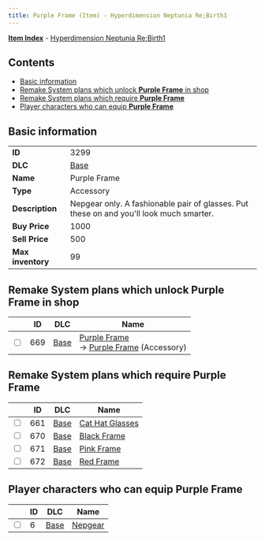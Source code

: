 ```yaml
---
title: Purple Frame (Item) - Hyperdimension Neptunia Re;Birth1
---
```


[**Item Index**](/neptunia/rb1/item/index.html) - [Hyperdimension Neptunia Re;Birth1](/neptunia/rb1)

## Contents

- [Basic information](#basic-information)
- [Remake System plans which unlock **Purple Frame** in shop](#remake-system-plans-which-unlock-purple-frame-in-shop)
- [Remake System plans which require **Purple Frame**](#remake-system-plans-which-require-purple-frame)
- [Player characters who can equip **Purple Frame**](#player-characters-who-can-equip-purple-frame)
## Basic information

|   |   |
| -- | -- |
| **ID** | 3299 |
| **DLC** | [Base](/neptunia/rb1/dlc/1-base.html) |
| **Name** | Purple Frame |
| **Type** | Accessory |
| **Description** | Nepgear only. A fashionable pair of glasses. Put these on and you'll look much smarter. |
| **Buy Price** | 1000 |
| **Sell Price** | 500 |
| **Max inventory** | 99 |


## Remake System plans which unlock **Purple Frame** in shop

|    | ID | DLC | Name |
| -- | -- | --- | ---- |
| <input type="checkbox" id="rb1-remake-1-669" class="trackbox" /> | 669 | [Base](/neptunia/rb1/dlc/1-base.html) | [Purple Frame](/neptunia/rb1/remake/1-669-purple-frame.html)<br /> → [Purple Frame](/neptunia/rb1/item/1-3299-purple-frame.html) (Accessory) |


## Remake System plans which require **Purple Frame**

|    | ID | DLC | Name |
| -- | -- | --- | ---- |
| <input type="checkbox" id="rb1-quest-1-661" class="trackbox" /> | 661 | [Base](/neptunia/rb1/dlc/1-base.html) | [Cat Hat Glasses](/neptunia/rb1/quest/1-661-cat-hat-glasses.html) |
| <input type="checkbox" id="rb1-quest-1-670" class="trackbox" /> | 670 | [Base](/neptunia/rb1/dlc/1-base.html) | [Black Frame](/neptunia/rb1/quest/1-670-black-frame.html) |
| <input type="checkbox" id="rb1-quest-1-671" class="trackbox" /> | 671 | [Base](/neptunia/rb1/dlc/1-base.html) | [Pink Frame](/neptunia/rb1/quest/1-671-pink-frame.html) |
| <input type="checkbox" id="rb1-quest-1-672" class="trackbox" /> | 672 | [Base](/neptunia/rb1/dlc/1-base.html) | [Red Frame](/neptunia/rb1/quest/1-672-red-frame.html) |


## Player characters who can equip **Purple Frame**

|    | ID | DLC | Name |
| -- | -- | --- | ---- |
| <input type="checkbox" id="rb1-player-1-6" class="trackbox" /> | 6 | [Base](/neptunia/rb1/dlc/1-base.html) | [Nepgear](/neptunia/rb1/player/1-6-nepgear.html) |
